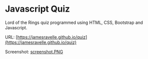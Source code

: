 # Javascript Quiz

Lord of the Rings quiz programmed using HTML, CSS, Bootstrap and Javascript.

URL: [https://jamesravelle.github.io/quiz](https://jamesravelle.github.io/quiz)

Screenshot: [screenshot.PNG](https://raw.githubusercontent.com/jamesravelle/quiz/master/assets/screenshot.PNG)
